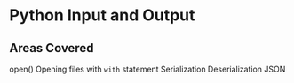 # Python Input and Output
## Areas Covered
open()
Opening files with `with` statement
Serialization
Deserialization
JSON